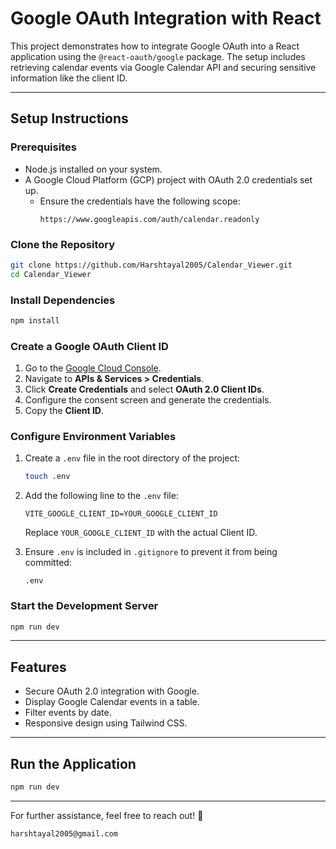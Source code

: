 # Google OAuth Integration with React

This project demonstrates how to integrate Google OAuth into a React application using the `@react-oauth/google` package. The setup includes retrieving calendar events via Google Calendar API and securing sensitive information like the client ID.

---

## Setup Instructions

### Prerequisites

- Node.js installed on your system.
- A Google Cloud Platform (GCP) project with OAuth 2.0 credentials set up.
  - Ensure the credentials have the following scope:
    ```
    https://www.googleapis.com/auth/calendar.readonly
    ```

### Clone the Repository

```bash
git clone https://github.com/Harshtayal2005/Calendar_Viewer.git
cd Calendar_Viewer
```

### Install Dependencies

```bash
npm install
```

### Create a Google OAuth Client ID

1. Go to the [Google Cloud Console](https://console.cloud.google.com/).
2. Navigate to **APIs & Services > Credentials**.
3. Click **Create Credentials** and select **OAuth 2.0 Client IDs**.
4. Configure the consent screen and generate the credentials.
5. Copy the **Client ID**.

### Configure Environment Variables

1. Create a `.env` file in the root directory of the project:

   ```bash
   touch .env
   ```

2. Add the following line to the `.env` file:

   ```
   VITE_GOOGLE_CLIENT_ID=YOUR_GOOGLE_CLIENT_ID
   ```

   Replace `YOUR_GOOGLE_CLIENT_ID` with the actual Client ID.

3. Ensure `.env` is included in `.gitignore` to prevent it from being committed:
   ```
   .env
   ```

### Start the Development Server

```bash
npm run dev
```

---

## Features

- Secure OAuth 2.0 integration with Google.
- Display Google Calendar events in a table.
- Filter events by date.
- Responsive design using Tailwind CSS.

---

## Run the Application

```bash
npm run dev
```

---

For further assistance, feel free to reach out! 🚀

```
harshtayal2005@gmail.com
```
